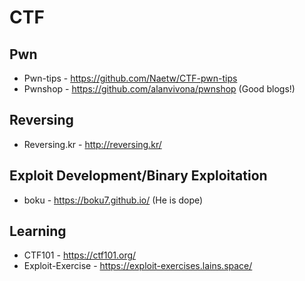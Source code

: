 # CTF

## Pwn
* Pwn-tips - https://github.com/Naetw/CTF-pwn-tips
* Pwnshop - https://github.com/alanvivona/pwnshop (Good blogs!)

## Reversing
* Reversing.kr - http://reversing.kr/

## Exploit Development/Binary Exploitation
* boku - https://boku7.github.io/ (He is dope)


## Learning
* CTF101 - https://ctf101.org/
* Exploit-Exercise - https://exploit-exercises.lains.space/



